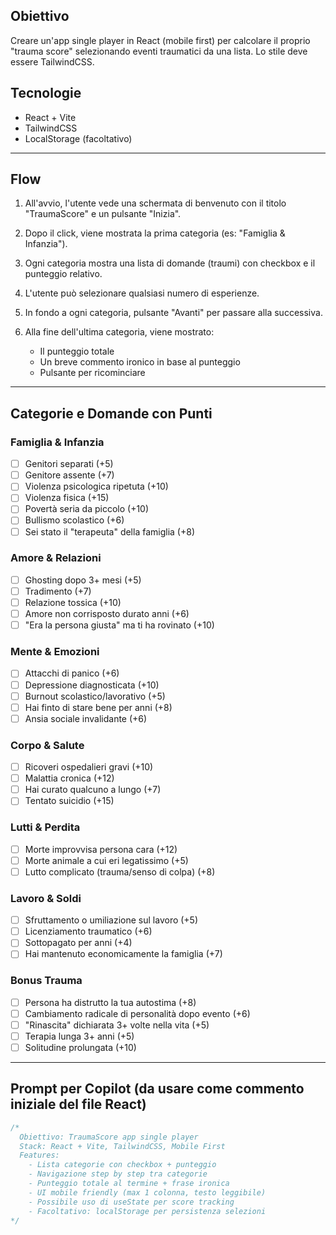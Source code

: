 ## Obiettivo

Creare un'app single player in React (mobile first) per calcolare il proprio "trauma score" selezionando eventi traumatici da una lista. Lo stile deve essere TailwindCSS.

## Tecnologie

- React + Vite
- TailwindCSS
- LocalStorage (facoltativo)

---

## Flow

1. All'avvio, l'utente vede una schermata di benvenuto con il titolo "TraumaScore" e un pulsante "Inizia".
2. Dopo il click, viene mostrata la prima categoria (es: "Famiglia & Infanzia").
3. Ogni categoria mostra una lista di domande (traumi) con checkbox e il punteggio relativo.
4. L'utente può selezionare qualsiasi numero di esperienze.
5. In fondo a ogni categoria, pulsante "Avanti" per passare alla successiva.
6. Alla fine dell'ultima categoria, viene mostrato:

   - Il punteggio totale
   - Un breve commento ironico in base al punteggio
   - Pulsante per ricominciare

---

## Categorie e Domande con Punti

### Famiglia & Infanzia

- [ ] Genitori separati (+5)
- [ ] Genitore assente (+7)
- [ ] Violenza psicologica ripetuta (+10)
- [ ] Violenza fisica (+15)
- [ ] Povertà seria da piccolo (+10)
- [ ] Bullismo scolastico (+6)
- [ ] Sei stato il "terapeuta" della famiglia (+8)

### Amore & Relazioni

- [ ] Ghosting dopo 3+ mesi (+5)
- [ ] Tradimento (+7)
- [ ] Relazione tossica (+10)
- [ ] Amore non corrisposto durato anni (+6)
- [ ] "Era la persona giusta" ma ti ha rovinato (+10)

### Mente & Emozioni

- [ ] Attacchi di panico (+6)
- [ ] Depressione diagnosticata (+10)
- [ ] Burnout scolastico/lavorativo (+5)
- [ ] Hai finto di stare bene per anni (+8)
- [ ] Ansia sociale invalidante (+6)

### Corpo & Salute

- [ ] Ricoveri ospedalieri gravi (+10)
- [ ] Malattia cronica (+12)
- [ ] Hai curato qualcuno a lungo (+7)
- [ ] Tentato suicidio (+15)

### Lutti & Perdita

- [ ] Morte improvvisa persona cara (+12)
- [ ] Morte animale a cui eri legatissimo (+5)
- [ ] Lutto complicato (trauma/senso di colpa) (+8)

### Lavoro & Soldi

- [ ] Sfruttamento o umiliazione sul lavoro (+5)
- [ ] Licenziamento traumatico (+6)
- [ ] Sottopagato per anni (+4)
- [ ] Hai mantenuto economicamente la famiglia (+7)

### Bonus Trauma

- [ ] Persona ha distrutto la tua autostima (+8)
- [ ] Cambiamento radicale di personalità dopo evento (+6)
- [ ] "Rinascita" dichiarata 3+ volte nella vita (+5)
- [ ] Terapia lunga 3+ anni (+5)
- [ ] Solitudine prolungata (+10)

---

## Prompt per Copilot (da usare come commento iniziale del file React)

```jsx
/*
  Obiettivo: TraumaScore app single player
  Stack: React + Vite, TailwindCSS, Mobile First
  Features:
    - Lista categorie con checkbox + punteggio
    - Navigazione step by step tra categorie
    - Punteggio totale al termine + frase ironica
    - UI mobile friendly (max 1 colonna, testo leggibile)
    - Possibile uso di useState per score tracking
    - Facoltativo: localStorage per persistenza selezioni
*/
```
